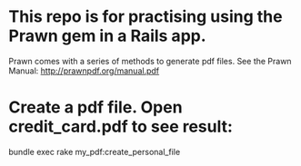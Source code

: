 # This repo is for practising using the Prawn gem in a Rails app.
Prawn comes with a series of methods to generate pdf files. 
See the Prawn Manual: http://prawnpdf.org/manual.pdf

# Create a pdf file. Open credit_card.pdf to see result:
bundle exec rake my_pdf:create_personal_file


